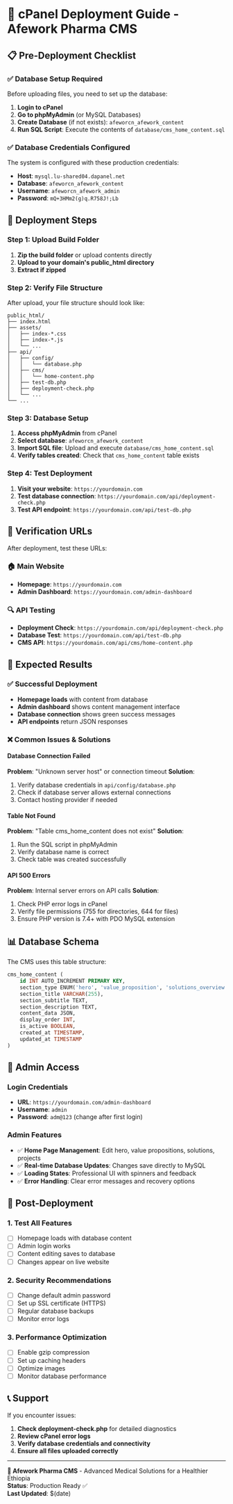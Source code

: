 # 🚀 cPanel Deployment Guide - Afework Pharma CMS

## 📋 Pre-Deployment Checklist

### ✅ Database Setup Required
Before uploading files, you need to set up the database:

1. **Login to cPanel**
2. **Go to phpMyAdmin** (or MySQL Databases)
3. **Create Database** (if not exists): `afeworcn_afework_content`
4. **Run SQL Script**: Execute the contents of `database/cms_home_content.sql`

### ✅ Database Credentials Configured
The system is configured with these production credentials:
- **Host**: `mysql.lu-shared04.dapanel.net`
- **Database**: `afeworcn_afework_content`
- **Username**: `afeworcn_afework_admin`
- **Password**: `mQ+3HMm2(g)q.R758J!;Lb`

## 📁 Deployment Steps

### Step 1: Upload Build Folder
1. **Zip the build folder** or upload contents directly
2. **Upload to your domain's public_html directory**
3. **Extract if zipped**

### Step 2: Verify File Structure
After upload, your file structure should look like:
```
public_html/
├── index.html
├── assets/
│   ├── index-*.css
│   ├── index-*.js
│   └── ...
├── api/
│   ├── config/
│   │   └── database.php
│   ├── cms/
│   │   └── home-content.php
│   ├── test-db.php
│   ├── deployment-check.php
│   └── ...
└── ...
```

### Step 3: Database Setup
1. **Access phpMyAdmin** from cPanel
2. **Select database**: `afeworcn_afework_content`
3. **Import SQL file**: Upload and execute `database/cms_home_content.sql`
4. **Verify tables created**: Check that `cms_home_content` table exists

### Step 4: Test Deployment
1. **Visit your website**: `https://yourdomain.com`
2. **Test database connection**: `https://yourdomain.com/api/deployment-check.php`
3. **Test API endpoint**: `https://yourdomain.com/api/test-db.php`

## 🔧 Verification URLs

After deployment, test these URLs:

### 🏠 Main Website
- **Homepage**: `https://yourdomain.com`
- **Admin Dashboard**: `https://yourdomain.com/admin-dashboard`

### 🔍 API Testing
- **Deployment Check**: `https://yourdomain.com/api/deployment-check.php`
- **Database Test**: `https://yourdomain.com/api/test-db.php`
- **CMS API**: `https://yourdomain.com/api/cms/home-content.php`

## 🎯 Expected Results

### ✅ Successful Deployment
- **Homepage loads** with content from database
- **Admin dashboard** shows content management interface
- **Database connection** shows green success messages
- **API endpoints** return JSON responses

### ❌ Common Issues & Solutions

#### Database Connection Failed
**Problem**: "Unknown server host" or connection timeout
**Solution**: 
1. Verify database credentials in `api/config/database.php`
2. Check if database server allows external connections
3. Contact hosting provider if needed

#### Table Not Found
**Problem**: "Table cms_home_content does not exist"
**Solution**: 
1. Run the SQL script in phpMyAdmin
2. Verify database name is correct
3. Check table was created successfully

#### API 500 Errors
**Problem**: Internal server errors on API calls
**Solution**:
1. Check PHP error logs in cPanel
2. Verify file permissions (755 for directories, 644 for files)
3. Ensure PHP version is 7.4+ with PDO MySQL extension

## 📊 Database Schema

The CMS uses this table structure:
```sql
cms_home_content (
    id INT AUTO_INCREMENT PRIMARY KEY,
    section_type ENUM('hero', 'value_proposition', 'solutions_overview', 'featured_projects'),
    section_title VARCHAR(255),
    section_subtitle TEXT,
    section_description TEXT,
    content_data JSON,
    display_order INT,
    is_active BOOLEAN,
    created_at TIMESTAMP,
    updated_at TIMESTAMP
)
```

## 🔐 Admin Access

### Login Credentials
- **URL**: `https://yourdomain.com/admin-dashboard`
- **Username**: `admin`
- **Password**: `adm@123` (change after first login)

### Admin Features
- ✅ **Home Page Management**: Edit hero, value propositions, solutions, projects
- ✅ **Real-time Database Updates**: Changes save directly to MySQL
- ✅ **Loading States**: Professional UI with spinners and feedback
- ✅ **Error Handling**: Clear error messages and recovery options

## 🚀 Post-Deployment

### 1. Test All Features
- [ ] Homepage loads with database content
- [ ] Admin login works
- [ ] Content editing saves to database
- [ ] Changes appear on live website

### 2. Security Recommendations
- [ ] Change default admin password
- [ ] Set up SSL certificate (HTTPS)
- [ ] Regular database backups
- [ ] Monitor error logs

### 3. Performance Optimization
- [ ] Enable gzip compression
- [ ] Set up caching headers
- [ ] Optimize images
- [ ] Monitor database performance

## 📞 Support

If you encounter issues:
1. **Check deployment-check.php** for detailed diagnostics
2. **Review cPanel error logs**
3. **Verify database credentials and connectivity**
4. **Ensure all files uploaded correctly**

---

**🏥 Afework Pharma CMS** - Advanced Medical Solutions for a Healthier Ethiopia  
**Status**: Production Ready ✅  
**Last Updated**: $(date)
